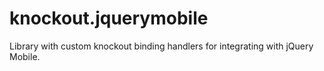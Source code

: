 # knockout.jquerymobile
Library with custom knockout binding handlers for integrating with jQuery Mobile.
